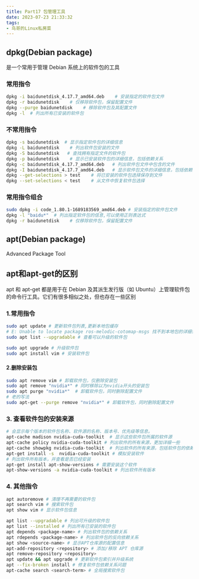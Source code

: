 ```yaml
---
title: Part17 包管理工具
date: 2023-07-23 21:33:32
tags:
- 鸟哥的Linux私房菜
---
```


## dpkg(Debian package)
是一个常用于管理 Debian 系统上的软件包的工具
### 常用指令
```bash
dpkg -i baidunetdisk_4.17.7_amd64.deb    # 安装指定的软件包文件
dpkg -r baidunetdisk    # 仅移除软件包，保留配置文件
dpkg --purge baidunetdisk    # 移除软件包及其配置文件
dpkg -l  # 列出所有已安装的软件包
```
### 不常用指令
```bash
dpkg -s baidunetdisk  # 显示指定软件包的详细信息
dpkg -L baidunetdisk    # 列出软件包安装的文件
dpkg -S baidunetdisk   # 查找拥有指定文件的软件包
dpkg -p baidunetdisk    # 显示已安装软件包的详细信息，包括依赖关系
dpkg -c baidunetdisk_4.17.7_amd64.deb   # 列出软件包文件中包含的文件
dpkg -I baidunetdisk_4.17.7_amd64.deb   # 显示软件包文件的详细信息，包括依赖关系
dpkg --get-selections > test    # 将已安装的软件包选择保存到文件
dpkg --set-selections < test    # 从文件中恢复软件包选择
```
### 常用指令组合
```bash
sudo dpkg -i code_1.80.1-1689183569_amd64.deb # 安装指定的软件包文件
dpkg -l "baidu*"  # 列出指定软件包的信息,可以使用正则表达式
dpkg -r baidunetdisk    # 仅移除软件包，保留配置文件
```



## apt(Debian package)

Advanced Package Tool


## apt和apt-get的区别
apt 和 apt-get 都是用于在 Debian 及其派生发行版（如 Ubuntu）上管理软件包的命令行工具。它们有很多相似之处，但也存在一些区别

### 1.常用指令
```bash
sudo apt update # 更新软件包列表,更新本地包缓存
# E: Unable to locate package ros-melodic-cotomap-msgs 找不到本地包的详细信息时候可以更新一下本地包缓存
sudo apt list --upgradable # 查看可以升级的软件包

sudo apt upgrade # 升级软件包
sudo apt install vim # 安装软件包
```
#### 2.删除安装包
```bash
sudo apt remove vim # 卸载软件包，仅删除安装包
sudo apt remove "nvidia*" # 同时移除以为nvidia开头的安装包
sudo apt purge "nvidia*"  # 卸载软件包，同时删除配置文件
# 老的写法
sudo apt-get --purge remove "nvidia*" # 卸载软件包，同时删除配置文件
```
### 3. 查看软件包的安装来源
```bash
# 会显示每个版本的软件包名称、软件源的名称、版本号、优先级等信息。
apt-cache madison nvidia-cuda-toolkit  # 显示这些软件包所属的软件源
apt-cache policy nvidia-cuda-toolkit # 列出软件的所有来源，更加详细一些
apt-cache showpkg nvidia-cuda-toolkit  # 列出软件的所有来源，包括软件包的依赖关系、提供的功能以及逆向依赖关系等
apt-get install -s  nvidia-cuda-toolkit # 模拟安装软件
# 列出软件所有版本，并查看是否已经安装
apt-get install apt-show-versions # 需要安装这个软件
apt-show-versions -a nvidia-cuda-toolkit # 列出软件所有版本
```
### 4. 其他指令
```bash
apt autoremove # 清理不再需要的软件包
apt search vim # 搜索软件包
apt show vim # 显示软件包信息

apt list --upgradable # 列出可升级的软件包
apt list --installed # 列出所有已安装的软件包
apt depends <package-name> # 列出软件包的依赖关系
apt rdepends <package-name> # 列出软件包的反向依赖关系
apt show <source-name> # 显示APT仓库源的配置信息
apt-add-repository <repository> # 添加/移除 APT 仓库源
apt remove-repository <repository>
apt update && apt upgrade # 更新软件包索引并升级系统
apt --fix-broken install # 修复软件包依赖关系问题
apt-cache search <search-term> # 全局搜索软件包
```




































